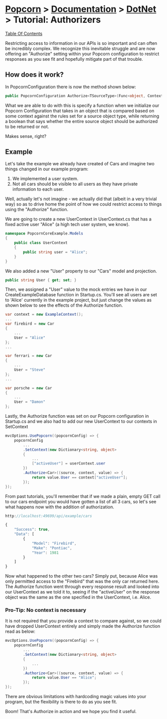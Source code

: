 # [Popcorn](../../README.md) > [Documentation](../Documentation.md) > [DotNet](DotNetDocumentation.md) > Tutorial: Authorizers

[Table Of Contents](../../docs/TableOfContents.md)

Restricting access to information in our APIs is so important and can often be incredibly complex. We recognize this inevitable struggle
and are now offering an "Authorize" setting within your Popcorn configuration to restrict responses as you see fit 
and hopefully mitigate part of that trouble.

## How does it work?
In PopcornConfiguration there is now the method shown below:
```csharp
public PopcornConfiguration Authorize<TSourceType>(Func<object, ContextType, TSourceType, bool> authorizer)
```

What we are able to do with this is specify a function when we initialize our Popcorn Configuration that takes in an object that is compared based on some context 
against the rules set for a source object type, while returning a boolean that says whether the entire source object should be authorized to be returned or not.

Makes sense, right?

## Example
Let's take the example we already have created of Cars and imagine two things changed in our example program:
1. We implemented a user system.
2. Not all cars should be visible to all users as they have private information to each user.

Well, actually let's not imagine - we actually did that (albeit in a very trivial way) so as to drive home the point of how
we could restrict access to things using the "Authorize" function.

We are going to create a new UserContext in UserContext.cs that has a fixed active user "Alice" (a high tech user system, we know). 
```csharp
namespace PopcornCoreExample.Models
{
    public class UserContext
    {
        public string user = "Alice";
    }
}
```

We also added a new "User" property to our "Cars" model and projection.
```csharp
public string User { get; set; }
```

Then, we assigned a "User" value to the mock entries we have in our CreateExampleDatabase function in Startup.cs.
You'll see all users are set to 'Alice' currently in the example project, but just change the values as shown below to 
see the effects of the Authorize function.
```csharp
var context = new ExampleContext();
...
var firebird = new Car
{
	...
    User = "Alice"
};
...

var ferrari = new Car
{
	...
    User = "Steve"
};
...

var porsche = new Car
{
	...
    User = "Damon"
};
```

Lastly, the Authorize function was set on our Popcorn configuration in Startup.cs and we also had to add our new UserContext to our 
contexts in SetContext
```csharp
mvcOptions.UsePopcorn((popcornConfig) => {
	popcornConfig
		...
		.SetContext(new Dictionary<string, object>
		{
			...
			["activeUser"] = userContext.user
		})
		.Authorize<Car>((source, context, value) => {
			return value.User == context["activeUser"];
		});
});
```

From past tutorials, you'll remember that if we made a plain, empty GET call to our cars endpoint you would have gotten a list of 
all 3 cars, so let's see what happens now with the addition of authorization.
```javascript
http://localhost:49699/api/example/cars

{
    "Success": true,
    "Data": [
        {
            "Model": "Firebird",
            "Make": "Pontiac",
            "Year": 1981
        }
    ]
}
```

Now what happened to the other two cars? Simply put, because Alice was only permitted access to the "Firebird" that was the only 
car returned here.
The Authorize function went through every response result and looked into our UserContext as we told it to, seeing if the 
"activeUser" on the response object was the same as the one specified in the UserContext, i.e. Alice.

### Pro-Tip: No context is necessary
It is not required that you provide a context to compare against, so we could have dropped UserContext entirely and simply 
made the Authorize function read as below:
```csharp
mvcOptions.UsePopcorn((popcornConfig) => {
	popcornConfig
		...
		.SetContext(new Dictionary<string, object>
		{
			...
		})
		.Authorize<Car>((source, context, value) => {
			return value.User == "Alice";
		});
});
```

There are obvious limitations with hardcoding magic values into your program, but the flexibility is there to do as you see fit.

Boom! That's Authorize in action and we hope you find it useful.